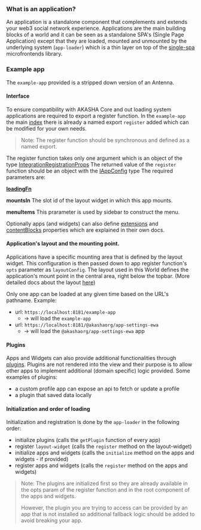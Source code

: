 ### What is an application?
An application is a standalone component that complements and extends your web3 
social network experience. Applications are the main building blocks of a world 
and it can be seen as a standalone SPA's (Single Page Application) except that they 
are loaded, mounted and unmounted by the underlying system (`app-loader`) which is 
a thin layer on top of the [single-spa](https://single-spa.js.org/) microfrontends 
library.

### Example app
The `example-app` provided is a stripped down version of an Antenna.



#### Interface

To ensure compatibility with AKASHA Core and out loading system applications are 
required to export a register function. In the `example-app` the main 
[index](../apps/example-app/src/index.tsx) there is already a named export `register` added which
can be modified for your own needs.

> Note: The register function should be synchronous and defined as a named export.

The register function takes only one argument which is an object of the type
[IntegrationRegistrationProps](../libs/typings/src/ui/app-loader.ts)
The returned value of the `register` function should be an object with the [IAppConfig](../../libs/typings/src/ui/apps.ts) type
The required parameters are:

**[loadingFn](./loading-fn.md)**

**mountsIn** The slot id of the layout widget in which this app mounts.

**menuItems** This prarameter is used by sidebar to construct the menu. 

Optionally apps (and widgets) can also define
[extensions](./EXTENSIONS.MD) and 
[contentBlocks](./CONTENT_BLOCKS.md) properties which are explained in their own docs.

#### Application's layout and the mounting point.
Applications have a specific mounting area that is defined by the layout widget. 
This configuration is then passed down to app register function's `opts` parameter 
as `layoutConfig`. The layout used in this World defines the application's mount point
in the central area, right below the topbar. (More detailed docs about the 
layout [here](./layout-widget.md))

Only one app can be loaded at any given time based on the URL's pathname.
Example:
- url: `https://localhost:8181/example-app` 
  - -> will load the `example-app`
- url: `https://localhost:8181/@akashaorg/app-settings-ewa` 
  - -> will load 
  the `@akashaorg/app-settings-ewa` app

#### Plugins
Apps and Widgets can also provide additional functionalities 
through [plugins](./PLUGINS.md). Plugins are not rendered 
into the view and their purpose is to allow other apps to implement additional 
(domain specific) logic provided.
Some examples of plugins:
- a custom profile app can expose an api to fetch or update a profile
- a plugin that saved data locally

#### Initialization and order of loading

Initialization and registration is done by the `app-loader` in the following order:
- initialize plugins (calls the `getPlugin` function of every app)
- register `layout-widget` (calls the `register` method on the layout-widget)
- initialize apps and widgets (calls the `initialize` method on the apps and widgets - if provided)
- register apps and widgets (calls the `register` method on the apps and widgets)

> Note: The plugins are initialized first so they are already available in the opts 
> param of the register function and in the root component of the apps and widgets.
>
> However, the plugin you are trying to access can be provided by an app that is not 
> installed so additional fallback logic should be added to avoid breaking your app.

